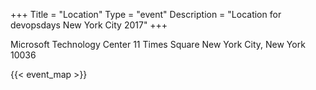+++
Title = "Location"
Type = "event"
Description = "Location for devopsdays New York City 2017"
+++

Microsoft Technology Center
11 Times Square
New York City, New York 10036

{{< event_map >}}

